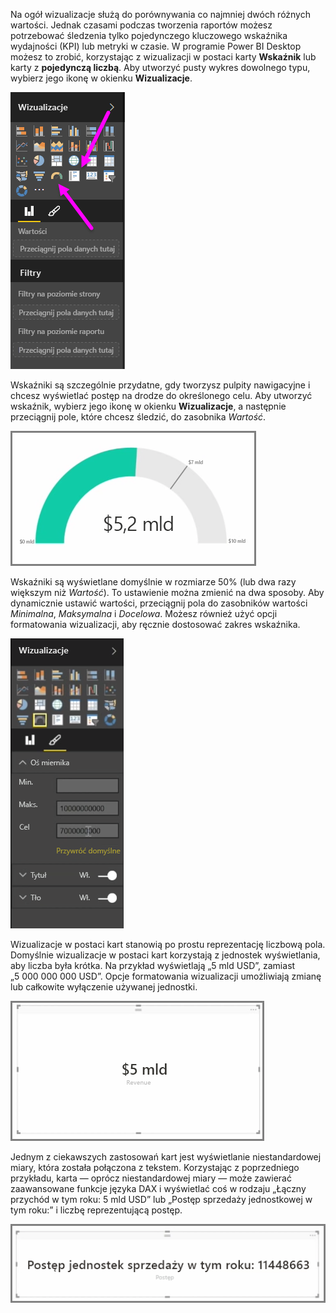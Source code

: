 Na ogół wizualizacje służą do porównywania co najmniej dwóch różnych wartości. Jednak czasami podczas tworzenia raportów możesz potrzebować śledzenia tylko pojedynczego kluczowego wskaźnika wydajności (KPI) lub metryki w czasie. W programie Power BI Desktop możesz to zrobić, korzystając z wizualizacji w postaci karty **Wskaźnik** lub karty z **pojedynczą liczbą**. Aby utworzyć pusty wykres dowolnego typu, wybierz jego ikonę w okienku **Wizualizacje**.

![](media/3-9-create-gauges-cards/3-9_1.png)

Wskaźniki są szczególnie przydatne, gdy tworzysz pulpity nawigacyjne i chcesz wyświetlać postęp na drodze do określonego celu. Aby utworzyć wskaźnik, wybierz jego ikonę w okienku **Wizualizacje**, a następnie przeciągnij pole, które chcesz śledzić, do zasobnika *Wartość*.

![](media/3-9-create-gauges-cards/3-9_1a.png)

Wskaźniki są wyświetlane domyślnie w rozmiarze 50% (lub dwa razy większym niż *Wartość*). To ustawienie można zmienić na dwa sposoby. Aby dynamicznie ustawić wartości, przeciągnij pola do zasobników wartości *Minimalna*, *Maksymalna* i *Docelowa*. Możesz również użyć opcji formatowania wizualizacji, aby ręcznie dostosować zakres wskaźnika.

![](media/3-9-create-gauges-cards/3-9_2.png)

Wizualizacje w postaci kart stanowią po prostu reprezentację liczbową pola. Domyślnie wizualizacje w postaci kart korzystają z jednostek wyświetlania, aby liczba była krótka. Na przykład wyświetlają „5 mld USD”, zamiast „5 000 000 000 USD”. Opcje formatowania wizualizacji umożliwiają zmianę lub całkowite wyłączenie używanej jednostki.

![](media/3-9-create-gauges-cards/3-9_3.png)

Jednym z ciekawszych zastosowań kart jest wyświetlanie niestandardowej miary, która została połączona z tekstem. Korzystając z poprzedniego przykładu, karta — oprócz niestandardowej miary — może zawierać zaawansowane funkcje języka DAX i wyświetlać coś w rodzaju „Łączny przychód w tym roku: 5 mld USD” lub „Postęp sprzedaży jednostkowej w tym roku:” i liczbę reprezentującą postęp.

![](media/3-9-create-gauges-cards/3-9_4.png)

